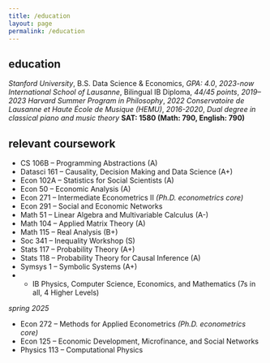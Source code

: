 ```yaml
---
title: /education
layout: page
permalink: /education
---
```

## education
*Stanford University*, B.S. Data Science & Economics, *GPA: 4.0*, *2023-now*
*International School of Lausanne*, Bilingual IB Diploma, *44/45 points*, *2019–2023*
*Harvard Summer Program in Philosophy*, *2022*
*Conservatoire de Lausanne et Haute École de Musique (HEMU)*, *2016-2020*, *Dual degree in classical piano and music theory*
**SAT: 1580 (Math: 790, English: 790)**


## relevant coursework
- CS 106B – Programming Abstractions (A)
- Datasci 161 – Causality, Decision Making and Data Science (A+)
- Econ 102A – Statistics for Social Scientists (A)
- Econ 50 – Economic Analysis (A)
- Econ 271 – Intermediate Econometrics II *(Ph.D. econometrics core)*
- Econ 291 – Social and Economic Networks
- Math 51 – Linear Algebra and Multivariable Calculus (A-)
- Math 104 – Applied Matrix Theory (A)
- Math 115 – Real Analysis (B+)
- Soc 341 – Inequality Workshop (S)
- Stats 117 – Probability Theory (A+)
- Stats 118 – Probability Theory for Causal Inference (A)
- Symsys 1 – Symbolic Systems (A+)
- + IB Physics, Computer Science, Economics, and Mathematics (7s in all, 4 Higher Levels)

*spring 2025*
- Econ 272 – Methods for Applied Econometrics *(Ph.D. econometrics core)*
- Econ 125 – Economic Development, Microfinance, and Social Networks
- Physics 113 – Computational Physics
